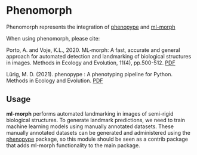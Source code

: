 # Phenomorph

Phenomorph represents the integration of [phenopype](https://www.phenopype.org/) and [ml-morph](https://github.com/agporto/ml-morph)

When using phenomorph, please cite:


Porto, A. and Voje, K.L., 2020. ML‐morph: A fast, accurate and general approach for automated detection and landmarking of biological structures in images. Methods in Ecology and Evolution, 11(4), pp.500-512. [PDF](https://besjournals.onlinelibrary.wiley.com/doi/full/10.1111/2041-210X.13373)

Lürig, M. D. (2021). phenopype : A phenotyping pipeline for Python. Methods in Ecology and Evolution. [PDF](https://besjournals.onlinelibrary.wiley.com/doi/10.1111/2041-210X.13771)

## Usage
**ml-morph** performs automated landmarking in images of semi-rigid biological structures. To generate landmark predictions, we need to train machine learning models using manually annotated datasets. These manually annotated datasets can be generated and administered using the [phenopype](https://www.phenopype.org/) package, so this module should be seen as a contrib package that adds ml-morph functionality to the main package.